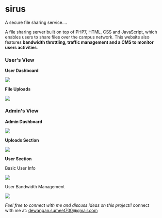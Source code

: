 # sirus
A secure file sharing service....

A file sharing server built on top of PHP7, HTML, CSS and JavaScript, which enables users to share files over the campus network. This website also features <b>bandwidth throttling, traffic management and a CMS to monitor users activities</b>.

<h3>User's View</h3>
<p><b>User Dashboard</b></p>
<img src="https://lh6.googleusercontent.com/1O6zLndK7Z_tox4S5k6ncyHOTPJEacXdFckg0irwBORUx-daEj_CFGhwHfsr48vc14s7x2NTYfBlV00=w1366-h654-rw" />
<p><b>File Uploads</b></p>
<img src="https://lh3.googleusercontent.com/wM0BZeYga4_44PAGmRevYIweSJQ1c_4hJwkWJP9ujNLRkmRoyN2-L4AHf9-ViGTumtiUI2ponRanEbI=w1366-h654-rw" />


<h3>Admin's View</h3>
<p><b>Admin Dashboard</b></p>
<img src="https://lh3.googleusercontent.com/E_nAjA-ulmjfV5ER4szebi2Pk_u6UGUbRELE59F6z98T-fI5r-G_Ab37BAAa-FHLslnD1fR_DYMv29o=w1366-h654-rw" />
<p><b>Uploads Section</b></p>
<img src="https://lh4.googleusercontent.com/4xL7JlTwj9XZpUe3-8iVoSfMg_Z30yLQmvyZEoosOwFO8KbBUnU3_nn2faunJaKWIyQqjJk4IeV_VCE=w1366-h654-rw" />
<p><b>User Section</b></p>
<p>Basic User Info</p>
<img src="https://lh3.googleusercontent.com/4gMbvSByvwmDQFn-ITstxY9qyXAWcX7_NeEIRk3Lbd0K-yayuXSxwy6MHD6JeeO1nLipp-EWtOSwXqw=w1366-h654-rw" />
<p>User Bandwidth Management</p>
<img src="https://lh3.googleusercontent.com/PHbd_p-9ndXSgGCnU2DaZAZwJSRp-sYXUwzLqM2bsYxnzzmzo_uojr7zNcKeSp8FUSFX_nBLDQ_EuMo=w1366-h654-rw" />


<i>Feel free to connect with me and discuss ideas on this project!!</i>
connect with me at: dewangan.sumeet700@gmail.com
